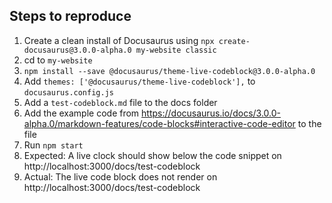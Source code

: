 ## Steps to reproduce

1. Create a clean install of Docusaurus using `npx create-docusaurus@3.0.0-alpha.0 my-website classic
`
1. cd to `my-website`
1. `npm install --save @docusaurus/theme-live-codeblock@3.0.0-alpha.0`
1. Add `themes: ['@docusaurus/theme-live-codeblock'],` to `docusaurus.config.js`
1. Add a `test-codeblock.md` file to the docs folder
1. Add the example code from https://docusaurus.io/docs/3.0.0-alpha.0/markdown-features/code-blocks#interactive-code-editor to the file
1. Run `npm start`
1. Expected: A live clock should show below the code snippet on http://localhost:3000/docs/test-codeblock
1. Actual: The live code block does not render on http://localhost:3000/docs/test-codeblock